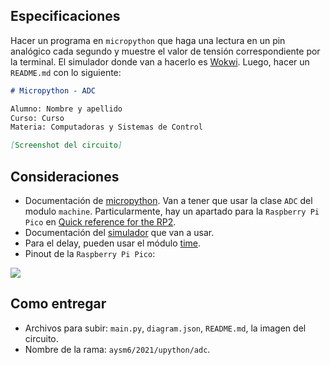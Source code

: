 ## Especificaciones

Hacer un programa en `micropython` que haga una lectura en un pin analógico cada segundo y muestre el valor de tensión correspondiente por la terminal. El simulador donde van a hacerlo es [Wokwi](https://wokwi.com/arduino/new?template=micropython-pi-pico).
Luego, hacer un `README.md` con lo siguiente:

```markdown
# Micropython - ADC

Alumno: Nombre y apellido
Curso: Curso
Materia: Computadoras y Sistemas de Control

[Screenshot del circuito]
```

## Consideraciones

- Documentación de [micropython](http://docs.micropython.org/en/latest/). Van a tener que usar la clase `ADC` del modulo `machine`. Particularmente, hay un apartado para la `Raspberry Pi Pico` en [Quick reference for the RP2](http://docs.micropython.org/en/latest/rp2/quickref.html#pins-and-gpio).
- Documentación del [simulador](https://docs.wokwi.com/micropython) que van a usar.
- Para el delay, pueden usar el módulo [time](https://docs.python.org/3/library/time.html).
- Pinout de la `Raspberry Pi Pico`:

![](https://cdn-shop.adafruit.com/1200x900/4883-06.png)

## Como entregar

- Archivos para subir: `main.py`, `diagram.json`, `README.md`, la imagen del circuito.
- Nombre de la rama: `aysm6/2021/upython/adc`.
